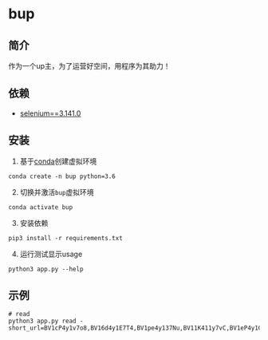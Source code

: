 # bup
## 简介
作为一个up主，为了运营好空间，用程序为其助力！

## 依赖
* [selenium==3.141.0](https://python-selenium-zh.readthedocs.io/zh_CN/latest/)

## 安装
1. 基于[conda](https://docs.conda.io/en/latest/miniconda.html)创建虚拟环境
``` shell
conda create -n bup python=3.6
```
2. 切换并激活`bup`虚拟环境
``` shell
conda activate bup
```
3. 安装依赖
``` shell
pip3 install -r requirements.txt
```
4. 运行测试显示usage
``` shell
python3 app.py --help
```

## 示例
```shell
# read
python3 app.py read -short_url=BV1cP4y1v7o8,BV16d4y1E7T4,BV1pe4y137Nu,BV11K411y7vC,BV1eP4y1C73J,BV1Tg411s7u2,BV1hM41187QH,BV15P411F7cs,BV1A24y1e7La,BV1BG4y1L7kT,BV1JP411F7pG,BV15M411a7hP,BV18R4y1m7VN,BV1L84y1e7fy,BV1pA411SV15d4y1h7zk,BV1iD4y1j7w3,BV1k44y1R7px,BV1AY411S753,BV1XG4y127Ko,BV1ae4y157qs,BV1CG4y127DC,BV1c8411n7Uw,BV1WW4y1K7W5,BV16W4y1K75N,BV19d4y1a76j,BV1jW4y1K7EQ,BV1M3411X7Sj,BV1yW4y1K7RX,BV1bW4y1K7PR,BV1m84y1s7kK,BV1PG4y1n7kV,BV1DA411X7tX,BV1me411c7Eu,BV1v14y1P7JP,BV1J8411H7P7,BV1nM411178v,BV1XA411X7Gk,BV1z3411Q7u6,BV1vA411X7Em,BV1dR4y167Sf,BV1je411c72v,BV1944y1Z7Bg,BV1ae4y1K7Za,BV1p24y1XV1CK41167Ng,BV1T14y1T7Z1,BV1Ye4y1T7g3,BV1zV4y1P7XH,BV1z24y1Q7nY,BV1cP4y1X7vu,BV1T84y1t7Uc,BV1rg411J7o9,BV1q44y1m7VG,BV1S8411G7VS,BV1h14y1J7sr,BV1gD4y1e74H,BV1f44y1S7AW,BV1Lv4y1o7Ps,BV1Y841157YF,BV1Xv4y1d75F,BV18P411T7Bp,BV1gK411o7Lf,BV1X3411f7LD,BV12841177sM,BV1zd4y1t7Uw,BV1GR4y1o7zA,BV1RG4y1R7fe,BV1tg411v7k8,BV1pG4y147tt,BV1SR4y1Z7fH,BV1QP411E7EB,BV1tD4y117VE,BV19N4y1K7zB,BV1ZG411gV1HD4y117Bb,BV1JW4y1v7MG,BV1TV4y1T7iB,BV1QN4y1N7jj
```
